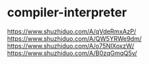# compiler-interpreter  

https://www.shuzhiduo.com/A/qVdeRmxAzP/  
https://www.shuzhiduo.com/A/QW5YRWe9dm/  
https://www.shuzhiduo.com/A/o75NlXoxzW/  
https://www.shuzhiduo.com/A/B0zqGmqQ5v/  
